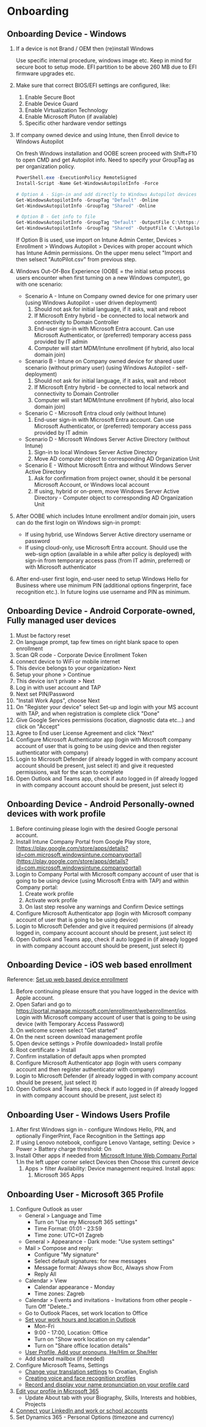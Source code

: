 # Onboarding

## Onboarding Device - Windows

1. If a device is not Brand / OEM then (re)install Windows

    Use specific internal procedure, windows image etc. Keep in mind for secure boot to setup mode. EFI partition to be above 260 MB due to EFI firmware upgrades etc.

1. Make sure that correct BIOS/EFI settings are configured, like:
    1. Enable Secure Boot
    1. Enable Device Guard
    1. Enable Virtualization Technology
    1. Enable Microsoft Pluton (if available)
    1. Specific other hardware vendor settings

1. If company owned device and using Intune, then Enroll device to Windows Autopilot

    On fresh Windows installation and OOBE screen proceed with Shift+F10 to open CMD and get Autopilot info. Need to specify your GroupTag as per organization policy.

    ```powershell
    PowerShell.exe -ExecutionPolicy RemoteSigned
    Install-Script -Name Get-WindowsAutopilotInfo -Force
    
    # Option A - Sign-in and add directly to Windows Autopilot devices 
    Get-WindowsAutopilotInfo -GroupTag "Default" -Online 
    Get-WindowsAutopilotInfo -GroupTag "Shared" -Online 
    
    # Option B - Get info to file
    Get-WindowsAutopilotInfo -GroupTag "Default" -OutputFile C:\https://github.com/Nodefusion/NodefusionMSP.UserManual.git 
    Get-WindowsAutopilotInfo -GroupTag "Shared" -OutputFile C:\AutopilotHWID.csv 
    ```

    If Option B is used, use import on Intune Admin Center, Devices > Enrollment > Windows Autopilot > Devices with proper account which has Intune Admin permissions. On the upper menu select "Import and then selsect "AutoPilot.csv" from previous step.

1. Windows Out-Of-Box Experience (OOBE = the initial setup process users encounter when first turning on a new Windows computer), go with one scenario:

    * Scenario A - Intune on Company owned device for one primary user (using Windows Autopilot - user driven deployment)
        1. Should not ask for initial language, if it asks, wait and reboot
        1. If Microsoft Entry hybrid - be connected to local network and connectivity to Domain Controller
        1. End-user sign-in with Microsoft Entra account. Can use Microsoft Authenticator, or (preferred) temporary access pass provided by IT admin
        1. Computer will start MDM/Intune enrollment (if hybrid, also local domain join)
    * Scenario B - Intune on Company owned device for shared user scenario (without primary user) (using Windows Autopilot - self-deployment)
        1. Should not ask for initial language, if it asks, wait and reboot
        1. If Microsoft Entry hybrid - be connected to local network and connectivity to Domain Controller
        1. Computer will start MDM/Intune enrollment (if hybrid, also local domain join)
    * Scenario C - Microsoft Entra cloud only (without Intune)
        1. End-user sign-in with Microsoft Entra account. Can use Microsoft Authenticator, or (preferred) temporary access pass provided by IT admin
    * Scenario D - Microsoft Windows Server Active Directory (without Intune)
        1. Sign-in to local Windows Server Active Directory
        1. Move AD computer object to corresponding AD Organization Unit
    * Scenario E - Without Microsoft Entra and without Windows Server Active Directory
        1. Ask for confirmation from project owner, should it be personal Microsoft Account, or Windows local account
        1. If using, hybrid or on-prem, move Windows Server Active Directory - Computer object to corresponding AD Organization Unit

1. After OOBE which includes Intune enrollment and/or domain join, users can do the first login on Windows sign-in prompt:

    * If using hybrid, use Windows Server Active directory username or password
    * If using cloud-only, use Microsoft Entra account. Should use the web-sign option (available in a while after policy is deployed) with sign-in from temporary access pass (from IT admin, preferred) or with Microsoft authenticator

1. After end-user first login, end-user need to setup Windows Hello for Business where use minimum PIN (additional options fingerprint, face recognition etc.). In future logins use username and PIN as minimum.

## Onboarding Device - Android Corporate-owned, Fully managed user devices

1. Must be factory reset
1. On language prompt, tap few times on right blank space to open enrollment
1. Scan QR code - Corporate Device Enrollment Token
1. connect device to WiFi or mobile internet
1. This device belongs to your organization> Next
1. Setup your phone > Continue
1. This device isn't private > Next
1. Log in with user account and TAP
1. Next set PIN/Password
1. "Install Work Apps", choose Next
1. On "Register your device" select Set-up and login with your MS account with TAP, and when registration is complete click "Done"
1. Give Google Services permissions (location, diagnostic data etc...) and click on "Accept"
1. Agree to End user License Agreement and click "Next"
1. Configure Microsoft Authenticator app (login with Microsoft company account of user that is going to be using device and then register authenticator with company)
1. Login to Microsoft Defender (if already logged in with company account account should be present, just select it) and give it requested  permissions, wait for the scan to complete
1. Open Outlook and Teams app, check if auto logged in (if already logged in with company account account should be present, just select it)

## Onboarding Device - Android Personally-owned devices with work profile
1. Before continuing please login  with the desired Google personal account.
1. Install Intune Company Portal from Google Play store, [https://play.google.com/store/apps/details?id=com.microsoft.windowsintune.companyportal](https://play.google.com/store/apps/details?id=com.microsoft.windowsintune.companyportal)
1. Login to Company Portal with Microsoft company account of user that is going to be using device (using Microsoft Entra with TAP) and within Company portal:
    1. Create work profile
    1. Activate work profile
    1. On last step resolve any warnings and Confirm Device settings
1. Configure Microsoft Authenticator app (login with Microsoft company account of user that is going to be using device)
1. Login to Microsoft Defender and give it required permisions (if already logged in, company account account should be present, just select it)
1. Open Outlook and Teams app, check if auto logged in (if already logged in with company account account should be present, just select it)


## Onboarding Device - iOS web based enrollment

Reference: [Set up web based device enrollment](https://learn.microsoft.com/en-us/mem/intune-service/enrollment/web-based-device-enrollment-ios)
1. Before continuing please ensure that you have logged in the device with Apple account.
1. Open Safari and go to https://portal.manage.microsoft.com/enrollment/webenrollment/ios. Login with Microsoft company account of user that is going to be using device (with Temporary Access Password)
1. On welcome screen select "Get started"
1. On the next screen download management profile
1. Open device settings > Profile downloaded> Install profile
1. Root certificate > Install
1. Confirm installation of default apps when prompted
1. Configure Microsoft Authenticator app (login with users company account and then register authenticator with company)
1. Login to Microsoft Defender (if already logged in with company account should be present, just select it)
1. Open Outlook and Teams app, check if auto logged in (if already logged in with company account should be present, just select it)

## Onboarding User - Windows Users Profile

1. After first Windows sign in - configure Windows Hello, PIN, and optionally FingerPrint, Face Recognition in the Settings app
1. If using Lenovo notebook, configure Lenovo Vantage, setting: Device > Power > Battery charge threshold: On
1. Install Other apps if needed from [Microsoft Intune Web Company Portal](https://portal.manage.microsoft.com/)
    1.In the left upper corner select Devices then Choose this current device
    1. Apps > filter Availability: Device management required. Install apps:
        1. Microsoft 365 Apps

## Onboarding User - Microsoft 365 Profile

1. Configure Outlook as user
    * General > Language and Time
        * Turn on "Use my Microsoft 365 settings"
        * Time Format: 01:01 - 23:59
        * Time zone: UTC+01 Zagreb
    * General > Appearance - Dark mode: "Use system settings"
    * Mail > Compose and reply:
        * Configure "My signature"
        * Select default signatures: for new messages
        * Message format: Always show Bcc, Always show From
        * Reply All
    * Calendar > View
        * Calendar appearance - Monday
        * Time zones: Zagreb
    * Calendar > Events and invitations - Invitations from other people - Turn Off "Delete.."
    * Go to Outlook Places, set work location to Office
    * [Set your work hours and location in Outlook](https://support.microsoft.com/en-us/office/set-your-work-hours-and-location-in-outlook-af2fddf9-249e-4710-9c95-5911edfd76f6)
        * Mon-Fri
        * 9:00 - 17:00, Location: Office
        * Turn on "Show work location on my calendar"
        * Turn on "Share office location details"
    * [User Profile, Add your pronouns, He/Him or She/Her](https://support.microsoft.com/en-us/office/pronouns-on-your-profile-in-microsoft-365-232c3bfb-a947-4310-86db-b22d63663d85)    
    * Add shared mailbox (if needed)
1. Configure Microsoft Teams, Settings
    * [Change your translation settings](https://support.microsoft.com/en-us/office/translate-a-message-in-microsoft-teams-d8926ce9-d6a6-47df-a416-f1adb62d3194) to Croatian, English
    * [Creating voice and face recognition profiles](https://support.microsoft.com/en-us/office/create-recognition-profiles-for-microsoft-intelliframe-f0084478-52a7-4c52-bcdc-9063ed0e0bc0)
    * [Record and display your name pronunciation on your profile card](https://support.microsoft.com/en-us/office/record-and-display-your-name-pronunciation-on-your-profile-card-8553d377-d0ca-40d4-8281-425dabcf55e2)
1. [Edit your profile in Microsoft 365](https://support.microsoft.com/en-us/office/edit-your-profile-in-microsoft-365-e7056090-56d4-4b81-bb3f-b6af31089ebe)
    * Update About tab with your Biography, Skills, Interests and hobbies, Projects
1. [Connect your LinkedIn and work or school accounts](https://support.microsoft.com/en-us/office/connect-your-linkedin-and-work-or-school-accounts-c7c245f2-fa56-4c9b-ba20-3fceb23c5772)
1. Set Dynamics 365 - Personal Options (timezone and currency)
